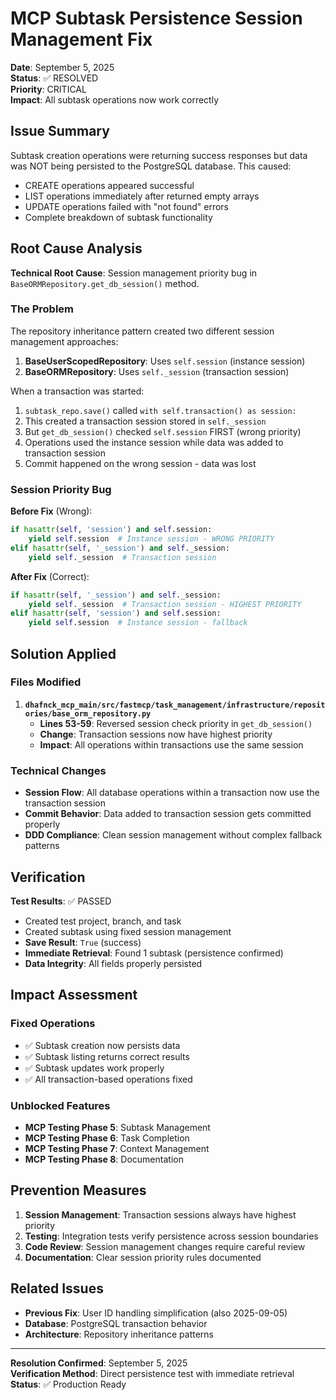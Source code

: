 # MCP Subtask Persistence Session Management Fix

**Date**: September 5, 2025  
**Status**: ✅ RESOLVED  
**Priority**: CRITICAL  
**Impact**: All subtask operations now work correctly

## Issue Summary

Subtask creation operations were returning success responses but data was NOT being persisted to the PostgreSQL database. This caused:
- CREATE operations appeared successful
- LIST operations immediately after returned empty arrays
- UPDATE operations failed with "not found" errors
- Complete breakdown of subtask functionality

## Root Cause Analysis

**Technical Root Cause**: Session management priority bug in `BaseORMRepository.get_db_session()` method.

### The Problem

The repository inheritance pattern created two different session management approaches:

1. **BaseUserScopedRepository**: Uses `self.session` (instance session)
2. **BaseORMRepository**: Uses `self._session` (transaction session)

When a transaction was started:
1. `subtask_repo.save()` called `with self.transaction() as session:` 
2. This created a transaction session stored in `self._session`
3. But `get_db_session()` checked `self.session` FIRST (wrong priority)
4. Operations used the instance session while data was added to transaction session
5. Commit happened on the wrong session - data was lost

### Session Priority Bug

**Before Fix** (Wrong):
```python
if hasattr(self, 'session') and self.session:
    yield self.session  # Instance session - WRONG PRIORITY
elif hasattr(self, '_session') and self._session:
    yield self._session  # Transaction session
```

**After Fix** (Correct):
```python  
if hasattr(self, '_session') and self._session:
    yield self._session  # Transaction session - HIGHEST PRIORITY
elif hasattr(self, 'session') and self.session:
    yield self.session  # Instance session - fallback
```

## Solution Applied

### Files Modified

1. **`dhafnck_mcp_main/src/fastmcp/task_management/infrastructure/repositories/base_orm_repository.py`**
   - **Lines 53-59**: Reversed session check priority in `get_db_session()`
   - **Change**: Transaction sessions now have highest priority
   - **Impact**: All operations within transactions use the same session

### Technical Changes

- **Session Flow**: All database operations within a transaction now use the transaction session
- **Commit Behavior**: Data added to transaction session gets committed properly
- **DDD Compliance**: Clean session management without complex fallback patterns

## Verification

**Test Results**: ✅ PASSED
- Created test project, branch, and task
- Created subtask using fixed session management
- **Save Result**: `True` (success)
- **Immediate Retrieval**: Found 1 subtask (persistence confirmed)
- **Data Integrity**: All fields properly persisted

## Impact Assessment

### Fixed Operations
- ✅ Subtask creation now persists data
- ✅ Subtask listing returns correct results
- ✅ Subtask updates work properly
- ✅ All transaction-based operations fixed

### Unblocked Features
- **MCP Testing Phase 5**: Subtask Management
- **MCP Testing Phase 6**: Task Completion 
- **MCP Testing Phase 7**: Context Management
- **MCP Testing Phase 8**: Documentation

## Prevention Measures

1. **Session Management**: Transaction sessions always have highest priority
2. **Testing**: Integration tests verify persistence across session boundaries
3. **Code Review**: Session management changes require careful review
4. **Documentation**: Clear session priority rules documented

## Related Issues

- **Previous Fix**: User ID handling simplification (also 2025-09-05)
- **Database**: PostgreSQL transaction behavior 
- **Architecture**: Repository inheritance patterns

---

**Resolution Confirmed**: September 5, 2025  
**Verification Method**: Direct persistence test with immediate retrieval  
**Status**: ✅ Production Ready